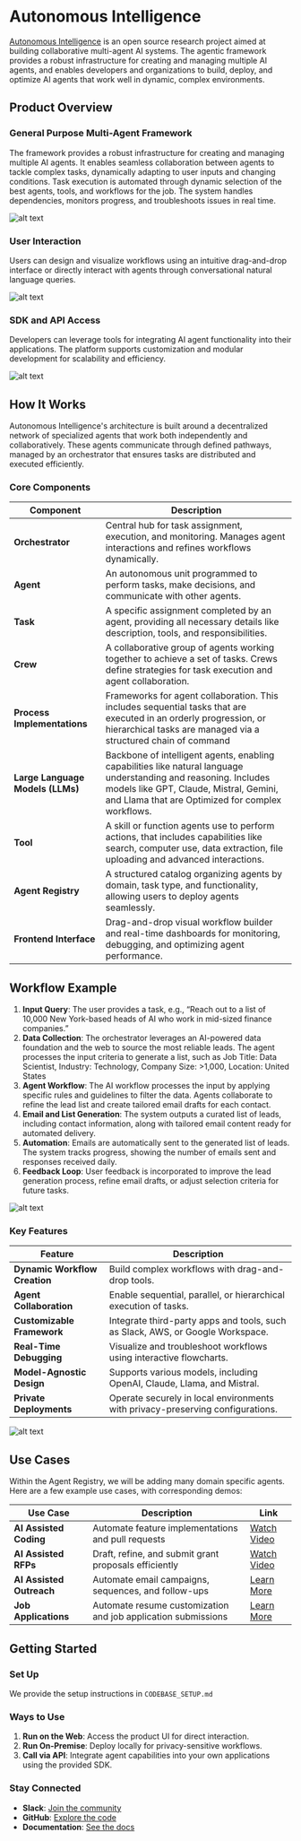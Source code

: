 # Autonomous Intelligence

[Autonomous Intelligence](https://privatechatbot.ai/) is an open source research project aimed at building collaborative multi-agent AI systems. The agentic framework provides a robust infrastructure for creating and managing multiple AI agents, and enables developers and organizations to build, deploy, and optimize AI agents that work well in dynamic, complex environments.

## Product Overview

### General Purpose Multi-Agent Framework
The framework provides a robust infrastructure for creating and managing multiple AI agents. It enables seamless collaboration between agents to tackle complex tasks, dynamically adapting to user inputs and changing conditions. Task execution is automated through dynamic selection of the best agents, tools, and workflows for the job. The system handles dependencies, monitors progress, and troubleshoots issues in real time.

![alt text](https://github.com/nv78/Autonomous-Intelligence/blob/main/materials/assets/AgentTemplates.png?raw=true)

### User Interaction
Users can design and visualize workflows using an intuitive drag-and-drop interface or directly interact with agents through conversational natural language queries.

![alt text](https://github.com/nv78/Autonomous-Intelligence/blob/main/materials/assets/AutoGPT.png?raw=true)

### SDK and API Access
Developers can leverage tools for integrating AI agent functionality into their applications. The platform supports customization and modular development for scalability and efficiency.

![alt text](https://github.com/nv78/Autonomous-Intelligence/blob/main/materials/assets/SDK.png?raw=true)

## How It Works

Autonomous Intelligence's architecture is built around a decentralized network of specialized agents that work both independently and collaboratively. These agents communicate through defined pathways, managed by an orchestrator that ensures tasks are distributed and executed efficiently.

### Core Components

| Component                    | Description                                                                                       |
|------------------------------|---------------------------------------------------------------------------------------------------|
| **Orchestrator**             | Central hub for task assignment, execution, and monitoring. Manages agent interactions and refines workflows dynamically. |
| **Agent**                    | An autonomous unit programmed to perform tasks, make decisions, and communicate with other agents. |
| **Task**                     | A specific assignment completed by an agent, providing all necessary details like description, tools, and responsibilities. |
| **Crew**                     | A collaborative group of agents working together to achieve a set of tasks. Crews define strategies for task execution and agent collaboration. |
| **Process Implementations**  | Frameworks for agent collaboration. This includes sequential tasks that are executed in an orderly progression, or hierarchical tasks are managed via a structured chain of command|
| **Large Language Models (LLMs)** | Backbone of intelligent agents, enabling capabilities like natural language understanding and reasoning. Includes models like GPT, Claude, Mistral, Gemini, and Llama that are Optimized for complex workflows. |
| **Tool**                     | A skill or function agents use to perform actions, that includes capabilities like search, computer use, data extraction, file uploading and advanced interactions. |
| **Agent Registry**           | A structured catalog organizing agents by domain, task type, and functionality, allowing users to deploy agents seamlessly. |
| **Frontend Interface**       | Drag-and-drop visual workflow builder and real-time dashboards for monitoring, debugging, and optimizing agent performance. |

## Workflow Example

1. **Input Query**: The user provides a task, e.g., “Reach out to a list of 10,000 New York-based heads of AI who work in mid-sized finance companies.”
2. **Data Collection**: The orchestrator leverages an AI-powered data foundation and the web to source the most reliable leads. The agent processes the input criteria to generate a list, such as Job Title: Data Scientist, Industry: Technology, Company Size: >1,000, Location: United States
3. **Agent Workflow**: The AI workflow processes the input by applying specific rules and guidelines to filter the data. Agents collaborate to refine the lead list and create tailored email drafts for each contact.
4. **Email and List Generation**: The system outputs a curated list of leads, including contact information, along with tailored email content ready for automated delivery.
5. **Automation**: Emails are automatically sent to the generated list of leads. The system tracks progress, showing the number of emails sent and responses received daily.
6. **Feedback Loop**: User feedback is incorporated to improve the lead generation process, refine email drafts, or adjust selection criteria for future tasks.


![alt text](https://github.com/nv78/Autonomous-Intelligence/blob/main/materials/assets/ExampleNew.png?raw=true)

### Key Features

| Feature                    | Description                                                                                     |
|----------------------------|-------------------------------------------------------------------------------------------------|
| **Dynamic Workflow Creation** | Build complex workflows with drag-and-drop tools.                                             |
| **Agent Collaboration**    | Enable sequential, parallel, or hierarchical execution of tasks.                               |
| **Customizable Framework** | Integrate third-party apps and tools, such as Slack, AWS, or Google Workspace.                 |
| **Real-Time Debugging**    | Visualize and troubleshoot workflows using interactive flowcharts.                             |
| **Model-Agnostic Design**  | Supports various models, including OpenAI, Claude, Llama, and Mistral.                        |
| **Private Deployments**    | Operate securely in local environments with privacy-preserving configurations.                 |

![alt text](https://github.com/nv78/Autonomous-Intelligence/blob/main/materials/assets/SmartOrchestrator.png?raw=true)

## Use Cases

Within the Agent Registry, we will be adding many domain specific agents. Here are a few example use cases, with corresponding demos:

| **Use Case**              | **Description**                                                                  | **Link**                                              |
|---------------------------|----------------------------------------------------------------------------------|------------------------------------------------------|
| **AI Assisted Coding**    | Automate feature implementations and pull requests                              | [Watch Video](https://www.youtube.com/watch?v=K2KUVdZjZnc) |
| **AI Assisted RFPs**      | Draft, refine, and submit grant proposals efficiently                           | [Watch Video](https://www.youtube.com/watch?v=fE4_Yjjfl0M) |
| **AI Assisted Outreach**  | Automate email campaigns, sequences, and follow-ups                             | [Learn More](https://upreach.ai/)                    |
| **Job Applications**      | Automate resume customization and job application submissions                   | [Learn More](https://roboapply.ai/)                  |


## Getting Started

### Set Up

We provide the setup instructions in ```CODEBASE_SETUP.md``` 

### Ways to Use
1. **Run on the Web**: Access the product UI for direct interaction.
2. **Run On-Premise**: Deploy locally for privacy-sensitive workflows.
3. **Call via API**: Integrate agent capabilities into your own applications using the provided SDK.

### Stay Connected
- **Slack**: [Join the community](https://join.slack.com/t/anote-ai/shared_invite/zt-2vdh1p5xt-KWvtBZEprhrCzU6wrRPwNA)
- **GitHub**: [Explore the code](https://github.com/nv78/Autonomous-Intelligence/)
- **Documentation**: [See the docs](https://docs.privatechatbot.ai/)

